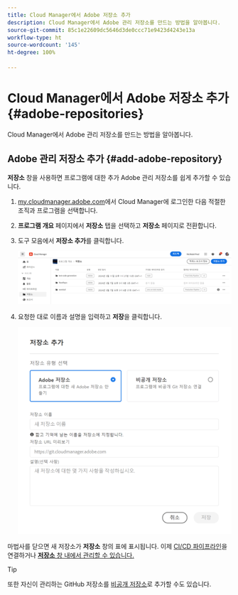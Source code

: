 ```yaml
---
title: Cloud Manager에서 Adobe 저장소 추가
description: Cloud Manager에서 Adobe 관리 저장소를 만드는 방법을 알아봅니다.
source-git-commit: 85c1e22609dc5646d3de0ccc71e9423d4243e13a
workflow-type: ht
source-wordcount: '145'
ht-degree: 100%

---
```



# Cloud Manager에서 Adobe 저장소 추가 {#adobe-repositories}

Cloud Manager에서 Adobe 관리 저장소를 만드는 방법을 알아봅니다.

## Adobe 관리 저장소 추가 {#add-adobe-repository}

**저장소** 창을 사용하면 프로그램에 대한 추가 Adobe 관리 저장소를 쉽게 추가할 수 있습니다.

1. [my.cloudmanager.adobe.com](https://my.cloudmanager.adobe.com/)에서 Cloud Manager에 로그인한 다음 적절한 조직과 프로그램을 선택합니다.

1. **프로그램 개요** 페이지에서 **저장소** 탭을 선택하고 **저장소** 페이지로 전환합니다.

1. 도구 모음에서 **저장소 추가**&#x200B;를 클릭합니다.

   ![저장소 추가 버튼](assets/repositories.png)

1. 요청한 대로 이름과 설명을 입력하고 **저장**&#x200B;을 클릭합니다.

   ![저장소 추가 대화 상자](assets/add-repository-wizard.png)

마법사를 닫으면 새 저장소가 **저장소** 창의 표에 표시됩니다. 이제 [CI/CD 파이프라인](/help/overview/ci-cd-pipelines.md)을 연결하거나 [**저장소** 창 내에서 관리할 수 있습니다.](managing-repositories.md)

>[!TIP]
>
>또한 자신이 관리하는 GitHub 저장소를 [비공개 저장소](private-repositories.md)로 추가할 수도 있습니다.
